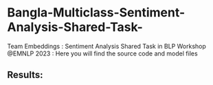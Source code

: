 # Bangla-Multiclass-Sentiment-Analysis-Shared-Task-
Team Embeddings : Sentiment Analysis Shared Task in BLP Workshop @EMNLP 2023  :  Here you will find the source code and model files
## Results:
